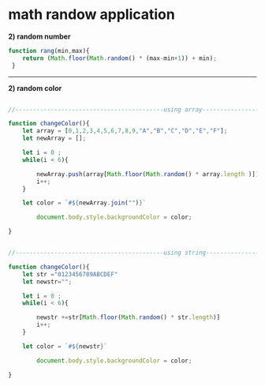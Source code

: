 # math randow application 
**2) random number**
```javascript
function rang(min,max){
	return (Math.floor(Math.random() * (max-min+1)) + min);
 }
```

------------------------------------------------------------------------------------------------
**2) random color**
```javascript

//------------------------------------------using array-----------------------------------------------//

function changeColor(){
	let array = [0,1,2,3,4,5,6,7,8,9,"A","B","C","D","E","F"];
	let newArray = [];

	let i = 0 ;
	while(i < 6){

		newArray.push(array[Math.floor(Math.random() * array.length )]);
		i++;
	}

	let color = `#${newArray.join("")}`

		document.body.style.backgroundColor = color;

}


//------------------------------------------using string-----------------------------------------------//

function changeColor(){
	let str ="0123456789ABCDEF"
	let newstr="";

	let i = 0 ;
	while(i < 6){

		newstr +=str[Math.floor(Math.random() * str.length)] 
		i++;
	}

	let color = `#${newstr}`

		document.body.style.backgroundColor = color;

}


```
